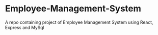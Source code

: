 # Employee-Management-System
A repo containing project of Employee Management System using React, Express and MySql

